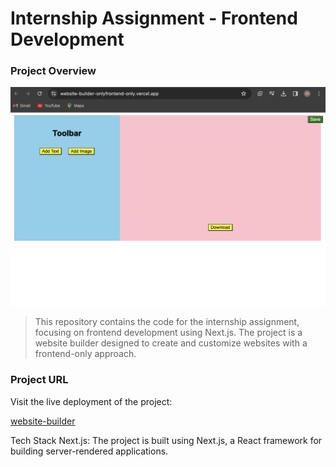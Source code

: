 # Internship Assignment - Frontend Development

### Project Overview

![Alt text](website-builder.png)

> This repository contains the code for the internship assignment, focusing on frontend development using Next.js. The project is a website builder designed to create and customize websites with a frontend-only approach.

### Project URL 

Visit the live deployment of the project:

[ website-builder](https://website-builder-onlyfrontend-only.vercel.app/)

Tech Stack
Next.js: The project is built using Next.js, a React framework for building server-rendered applications.